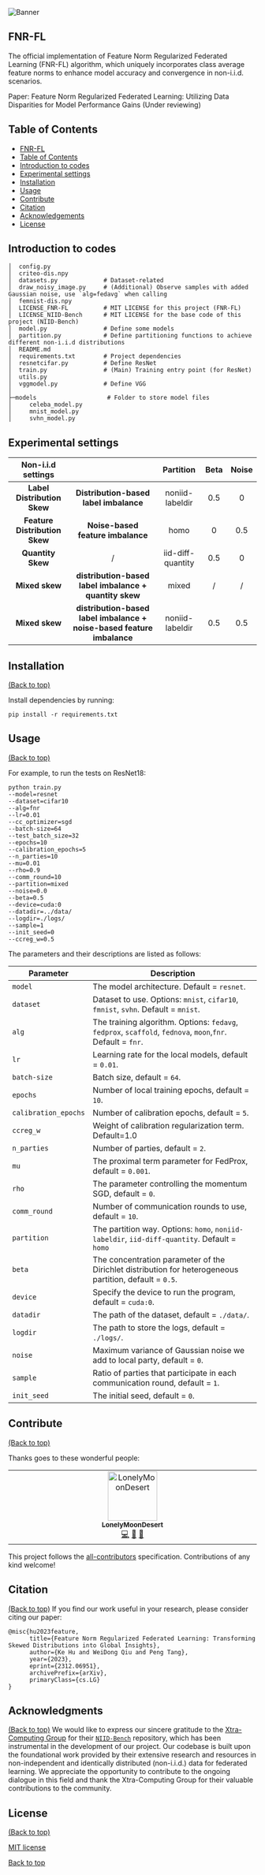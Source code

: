 ![Banner](https://cdn.jsdelivr.net/gh/LonelyMoonDesert/BlogImgBed2@main/img/20231211183533.png)

## FNR-FL

The official implementation of Feature Norm Regularized Federated Learning (FNR-FL) algorithm, which uniquely incorporates class average feature norms to enhance model accuracy and convergence in non-i.i.d. scenarios.

Paper: Feature Norm Regularized Federated Learning: Utilizing Data Disparities for Model Performance Gains (Under reviewing)



## Table of Contents

- [FNR-FL](#project-title)
- [Table of Contents](#table-of-contents)
- [Introduction to codes](#introduction-to-codes)
- [Experimental settings](#experimental-settings)
- [Installation](#installation)
- [Usage](#usage)
- [Contribute](#contribute)
- [Citation](#citation)
- [Acknowledgements](#acknowledgements)
- [License](#license)

## Introduction to codes

```shell
│  config.py	
│  criteo-dis.npy
│  datasets.py             # Dataset-related
│  draw_noisy_image.py     # (Additional) Observe samples with added Gaussian noise, use `alg=fedavg` when calling
│  femnist-dis.npy
│  LICENSE_FNR-FL          # MIT LICENSE for this project (FNR-FL)
│  LICENSE_NIID-Bench      # MIT LICENSE for the base code of this project (NIID-Bench)
│  model.py                # Define some models
│  partition.py            # Define partitioning functions to achieve different non-i.i.d distributions
│  README.md
│  requirements.txt        # Project dependencies
│  resnetcifar.py          # Define ResNet
│  train.py                # (Main) Training entry point (for ResNet)
│  utils.py
│  vggmodel.py             # Define VGG
│        
├─models                    # Folder to store model files
│     celeba_model.py
│     mnist_model.py
│     svhn_model.py

```

## Experimental settings

|    **Non-i.i.d settings**     |                                                              |   **Partition**   | **Beta** | **Noise** |
| :---------------------------: | :----------------------------------------------------------: | :---------------: | :------: | :-------: |
|  **Label Distribution Skew**  |            **Distribution-based label imbalance**            |  noniid-labeldir  |   0.5    |     0     |
| **Feature Distribution Skew** |              **Noise-based feature imbalance**               |       homo        |    0     |    0.5    |
|       **Quantity Skew**       |                              /                               | iid-diff-quantity |   0.5    |     0     |
|        **Mixed skew**         |    **distribution-based label imbalance + quantity skew**    |       mixed       |    /     |     /     |
|        **Mixed skew**         | **distribution-based label imbalance + noise-based feature imbalance** |  noniid-labeldir  |   0.5    |    0.5    |

## Installation

[(Back to top)](#table-of-contents)

Install dependencies by running:

```shell
pip install -r requirements.txt
```



## Usage
[(Back to top)](#table-of-contents)

For example, to run the tests on ResNet18:

```shell
python train.py 
--model=resnet
--dataset=cifar10
--alg=fnr
--lr=0.01
--cc_optimizer=sgd
--batch-size=64
--test_batch_size=32
--epochs=10
--calibration_epochs=5
--n_parties=10
--mu=0.01
--rho=0.9
--comm_round=10
--partition=mixed
--noise=0.0
--beta=0.5
--device=cuda:0
--datadir=../data/
--logdir=./logs/
--sample=1
--init_seed=0
--ccreg_w=0.5
```

The parameters and their descriptions are listed as follows:

| Parameter            | Description                                                  |
| -------------------- | ------------------------------------------------------------ |
| `model`              | The model architecture. Default = `resnet`.                  |
| `dataset`            | Dataset to use. Options: `mnist`, `cifar10`, `fmnist`, `svhn`. Default = `mnist`. |
| `alg`                | The training algorithm. Options: `fedavg`, `fedprox`, `scaffold`, `fednova`, `moon`,`fnr`. Default = `fnr`. |
| `lr`                 | Learning rate for the local models, default = `0.01`.        |
| `batch-size`         | Batch size, default = `64`.                                  |
| `epochs`             | Number of local training epochs, default = `10`.             |
| `calibration_epochs` | Number of calibration epochs, default = `5`.                 |
| `ccreg_w`            | Weight of calibration regularization term. Default=1.0       |
| `n_parties`          | Number of parties, default = `2`.                            |
| `mu`                 | The proximal term parameter for FedProx, default = `0.001`.  |
| `rho`                | The parameter controlling the momentum SGD, default = `0`.   |
| `comm_round`         | Number of communication rounds to use, default = `10`.       |
| `partition`          | The partition way. Options: `homo`, `noniid-labeldir`,  `iid-diff-quantity`. Default = `homo` |
| `beta`               | The concentration parameter of the Dirichlet distribution for heterogeneous partition, default = `0.5`. |
| `device`             | Specify the device to run the program, default = `cuda:0`.   |
| `datadir`            | The path of the dataset, default = `./data/`.                |
| `logdir`             | The path to store the logs, default = `./logs/`.             |
| `noise`              | Maximum variance of Gaussian noise we add to local party, default = `0`. |
| `sample`             | Ratio of parties that participate in each communication round, default = `1`. |
| `init_seed`          | The initial seed, default = `0`.                             |

## Contribute
[(Back to top)](#table-of-contents)

Thanks goes to these wonderful people:

<table>
  <tbody>
    <tr>
      <td align="center" valign="top" width="14.28%"><a href="https://github.com/LonelyMoonDesert"><img src="https://avatars.githubusercontent.com/u/56340292?v=4" width="100px;" alt="LonelyMoonDesert"/><br /><sub><b>LonelyMoonDesert</b></sub></a><br /><a href="https://github.com/LonelyMoonDesert/FNR-FL/commits?author=LonelyMoonDesert" title="Code">💻</a> <a href="" title="Design">🎨</a> <a href="" title="Ideas, Planning, & Feedback">🤔</a></td>
    </tr>
  </tbody>
</table>

This project follows the [all-contributors](https://github.com/all-contributors/all-contributors) specification. Contributions of any kind welcome!

## Citation
[(Back to top)](#table-of-contents)
If you find our work useful in your research, please consider citing our paper:

```shell
@misc{hu2023feature,
      title={Feature Norm Regularized Federated Learning: Transforming Skewed Distributions into Global Insights}, 
      author={Ke Hu and WeiDong Qiu and Peng Tang},
      year={2023},
      eprint={2312.06951},
      archivePrefix={arXiv},
      primaryClass={cs.LG}
}
```



## Acknowledgments
[(Back to top)](#table-of-contents)
We would like to express our sincere gratitude to the [Xtra-Computing Group](https://github.com/Xtra-Computing) for their [`NIID-Bench`](https://github.com/Xtra-Computing/NIID-Bench) repository, which has been instrumental in the development of our project. Our codebase is built upon the foundational work provided by their extensive research and resources in non-independent and identically distributed (non-i.i.d.) data for federated learning. We appreciate the opportunity to contribute to the ongoing dialogue in this field and thank the Xtra-Computing Group for their valuable contributions to the community.

## License

[(Back to top)](#table-of-contents)

[MIT license](./LICENSE_FNR-FL)

























































[Back to top](#table-of-contents)
